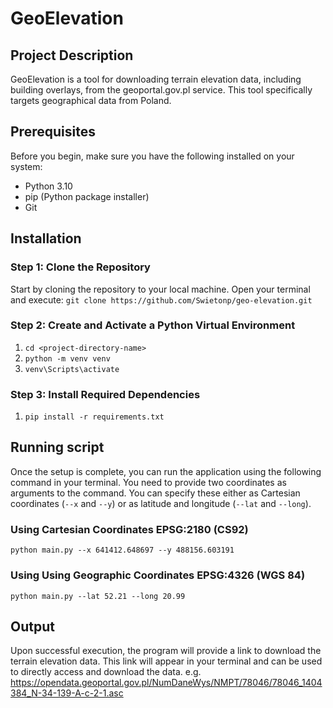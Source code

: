 # GeoElevation

## Project Description
GeoElevation is a tool for downloading terrain elevation data, including building overlays, from the geoportal.gov.pl service. This tool specifically targets geographical data from Poland.

## Prerequisites
Before you begin, make sure you have the following installed on your system:
- Python 3.10
- pip (Python package installer)
- Git

## Installation

### Step 1: Clone the Repository
Start by cloning the repository to your local machine. Open your terminal and execute:
`git clone https://github.com/Swietonp/geo-elevation.git`

### Step 2: Create and Activate a Python Virtual Environment
1. `cd <project-directory-name>`
2. `python -m venv venv`
3. `venv\Scripts\activate`

### Step 3: Install Required Dependencies
1. `pip install -r requirements.txt`

## Running script
Once the setup is complete, you can run the application using the following command in your terminal. You need to provide two coordinates as arguments to the command. You can specify these either as Cartesian coordinates (`--x` and `--y`) or as latitude and longitude (`--lat` and `--long`).

### Using Cartesian Coordinates EPSG:2180 (CS92)
`python main.py --x 641412.648697 --y 488156.603191`

### Using Using Geographic Coordinates EPSG:4326 (WGS 84)
`python main.py --lat 52.21 --long 20.99`

## Output
Upon successful execution, the program will provide a link to download the terrain elevation data. This link will appear in your terminal and can be used to directly access and download the data.
e.g. https://opendata.geoportal.gov.pl/NumDaneWys/NMPT/78046/78046_1404384_N-34-139-A-c-2-1.asc
